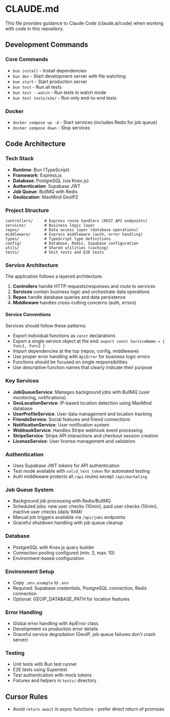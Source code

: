 # CLAUDE.md

This file provides guidance to Claude Code (claude.ai/code) when working with code in this repository.

## Development Commands

### Core Commands
- `bun install` - Install dependencies
- `bun dev` - Start development server with file watching
- `bun start` - Start production server
- `bun test` - Run all tests
- `bun test --watch` - Run tests in watch mode
- `bun test tests/e2e/` - Run only end-to-end tests

### Docker
- `docker compose up -d` - Start services (includes Redis for job queue)
- `docker compose down` - Stop services

## Code Architecture

### Tech Stack
- **Runtime**: Bun (TypeScript)
- **Framework**: Express.js
- **Database**: PostgreSQL (via Knex.js)
- **Authentication**: Supabase JWT
- **Job Queue**: BullMQ with Redis
- **Geolocation**: MaxMind GeoIP2

### Project Structure
```
controllers/     # Express route handlers (REST API endpoints)
services/        # Business logic layer
repos/           # Data access layer (database operations)
middleware/      # Express middleware (auth, error handling)
types/           # TypeScript type definitions
config/          # Database, Redis, Supabase configuration
utils/           # Shared utilities (caching)
tests/           # Unit tests and E2E tests
```

### Service Architecture
The application follows a layered architecture:
1. **Controllers** handle HTTP requests/responses and route to services
2. **Services** contain business logic and orchestrate data operations
3. **Repos** handle database queries and data persistence
4. **Middleware** handles cross-cutting concerns (auth, errors)

#### Service Conventions
Services should follow these patterns:
- Export individual functions as `const` declarations
- Export a single service object at the end: `export const ServiceName = { func1, func2 }`
- Import dependencies at the top (repos, config, middleware)
- Use proper error handling with `ApiError` for business logic errors
- Functions should be focused on single responsibilities
- Use descriptive function names that clearly indicate their purpose

### Key Services
- **JobQueueService**: Manages background jobs with BullMQ (user monitoring, notifications)
- **GeoLocationService**: IP-based location detection using MaxMind database
- **UserProfileService**: User data management and location tracking
- **FriendsService**: Social features and friend connections
- **NotificationService**: User notification system
- **WebhookService**: Handles Stripe webhook event processing
- **StripeService**: Stripe API interactions and checkout session creation
- **LicenseService**: User license management and validation

### Authentication
- Uses Supabase JWT tokens for API authentication
- Test mode available with `valid_test_token` for automated testing
- Auth middleware protects all `/api` routes except `/api/marketing`

### Job Queue System
- Background job processing with Redis/BullMQ
- Scheduled jobs: new user checks (10min), paid user checks (10min), inactive user checks (daily 9AM)
- Manual job triggers available via `/api/jobs` endpoints
- Graceful shutdown handling with job queue cleanup

### Database
- PostgreSQL with Knex.js query builder
- Connection pooling configured (min: 2, max: 10)
- Environment-based configuration

### Environment Setup
- Copy `.env.example` to `.env`
- Required: Supabase credentials, PostgreSQL connection, Redis connection
- Optional: GEOIP_DATABASE_PATH for location features

### Error Handling
- Global error handling with ApiError class
- Development vs production error details
- Graceful service degradation (GeoIP, job queue failures don't crash server)

### Testing
- Unit tests with Bun test runner
- E2E tests using Supertest
- Test authentication with mock tokens
- Fixtures and helpers in `tests/` directory

## Cursor Rules
- Avoid `return await` in async functions - prefer direct return of promises